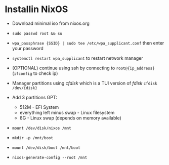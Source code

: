 # Installin NixOS

- Download minimal iso from nixos.org

- `sudo passwd root && su`

- `wpa_passphrase {SSID} | sudo tee /etc/wpa_supplicant.conf` then enter your password

- `systemctl restart wpa_supplicant` to restart network manager

- (OPTIONAL) continue using ssh by connecting to `root@{ip_address}` (`ifconfig` to check ip)

- Manager partitions using *cfdisk* which is a TUI version of *fdisk* `cfdisk /dev/{disk}`

- Add 3 partitions GPT:
  - 512M - EFI System
  - everything left minus swap - Linux filesystem
  - 8G - Linux swap (depends on memory available)

- `mount /dev/disk/nixos /mnt`

- `mkdir -p /mnt/boot`

- `mount /dev/disk/boot /mnt/boot`

- `nixos-generate-config --root /mnt`
